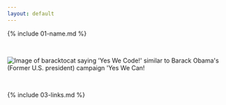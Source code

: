 ```yaml
---
layout: default
---
```


{% include 01-name.md %}

<br>

![Image of baracktocat saying 'Yes We Code!' similar to Barack Obama's (Former U.S. president) campaign 'Yes We Can!](https://octodex.github.com/images/baracktocat.jpg)

<br>

{% include 03-links.md %}

